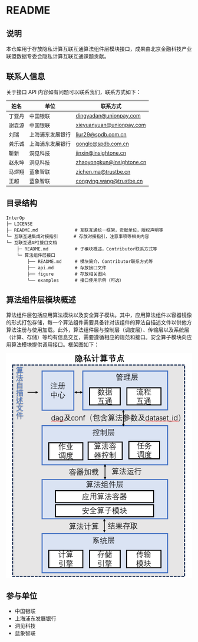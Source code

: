 # README

## 说明

本仓库用于存放隐私计算互联互通算法组件层模块接口，成果由北京金融科技产业联盟数据专委会隐私计算互联互通课题贡献。

## 联系人信息

关于接口 API 内容如有问题可以联系我们，联系方式如下：

| 姓名   | 单位             | 联系方式                  |
| ------ | ---------------- | ------------------------- |
| 丁亚丹 | 中国银联         | dingyadan@unionpay.com    |
| 谢袁源 | 中国银联         | xieyuanyuan@unionpay.com  |
| 刘瑞   | 上海浦东发展银行 | liur29@spdb.com.cn        |
| 龚乐诚 | 上海浦东发展银行 | gonglc@spdb.com.cn        |
| 靳新   | 洞见科技         | jinxin@insightone.cn      |
| 赵永坤 | 洞见科技         | zhaoyongkun@insightone.cn |
| 马煜翔 | 蓝象智联         | zichen.ma@trustbe.cn      |
| 王超   | 蓝象智联         | congying.wang@trustbe.cn  |

## 目录结构

```
InterOp
├─ LICENSE
├─ README.md              # 互联互通统一框架，贡献单位，版权声明等                  
└─ 互联互通集成对接指引      # 存放对接指引，注意事项等相关内容
└─ 互联互通API接口文档
    ├─ README.md          # 子模块概述，Contributor联系方式等  
    └─ 算法组件层接口
        ├── README.md     # 模块简介，Contributor联系方式等                     
        ├── api.md        # 存放接口文件
        ├── figure        # 存放相关图片
        └── examples      # 接口使用示例（可选）
```

## 算法组件层模块概述

算法组件层包括应用算法模块以及安全算子模块。其中，应用算法组件以容器镜像的形式打包存储，每一个算法组件需要具备针对该组件的算法自描述文件以供他方算法注册与使用加载。此外，算法组件层与控制层（调度层）、传输层以及系统层（计算、存储）等均有信息交互，需要遵循相应的规范和接口。安全算子模块向应用算法模块提供调用接口。框架图如下：

<div align="center">
    <img src="./figure/算法组件层架构.png">
</div>

## 参与单位

- 中国银联
- 上海浦东发展银行
- 洞见科技
- 蓝象智联
